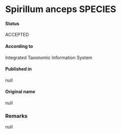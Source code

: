 Spirillum anceps SPECIES
=======

#### Status
ACCEPTED

#### According to
Integrated Taxonomic Information System

#### Published in
null

#### Original name
null

### Remarks
null